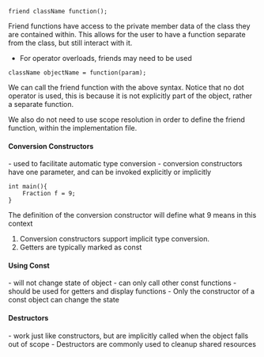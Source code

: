 ```
friend className function();
```

Friend functions have access to the private member data of the class they are contained within. This allows for the user to have a function separate from the class, but still interact with it.

- For operator overloads, friends may need to be used 

```
className objectName = function(param);
```

We can call the friend function with the above syntax. Notice that no dot operator is used, this is because it is not explicitly part of the object, rather a separate function.

We also do not need to use scope resolution in order to define the friend function, within the implementation file.

<h4>Conversion Constructors</h4>
- used to facilitate automatic type conversion
- conversion constructors have one parameter, and can be invoked explicitly or implicitly

```
int main(){
	Fraction f = 9;  
}
```
The definition of the conversion constructor will define what 9 means in this context

1) Conversion constructors support implicit type conversion. 
2) Getters are typically marked as const

<h4>Using Const</h4>
- will not change state of object
- can only call other const functions
- should be used for getters and display functions
- Only the constructor of a const object can change the state

<h4>Destructors</h4>
- work just like constructors, but are implicitly called when the object falls out of scope
- Destructors are commonly used to cleanup shared resources
